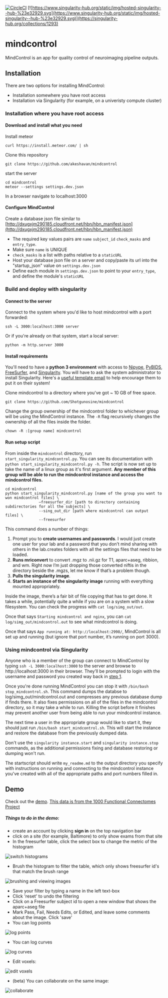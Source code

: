 [![CircleCI](https://circleci.com/gh/Shotgunosine/mindcontrol/tree/master.svg?style=svg)](https://circleci.com/gh/Shotgunosine/mindcontrol/tree/master)
[![https://www.singularity-hub.org/static/img/hosted-singularity--hub-%23e32929.svg](https://www.singularity-hub.org/static/img/hosted-singularity--hub-%23e32929.svg)](https://singularity-hub.org/collections/1293)

# mindcontrol
MindControl is an app for quality control of neuroimaging pipeline outputs.

## Installation

There are two options for installing MindControl:
* Installation somewhere you have root access
* Installation via Singularity (for example, on a univeristy compute cluster)

### Installation where you have root access

#### Download and install what you need

Install meteor 

```
curl https://install.meteor.com/ | sh
```

Clone this repository

```
git clone https://github.com/akeshavan/mindcontrol
```

start the server

```
cd mindcontrol
meteor --settings settings.dev.json
```

In a browser navigate to localhost:3000

#### Configure MindControl

Create a database json file similar to [http://dxugxjm290185.cloudfront.net/hbn/hbn_manifest.json](http://dxugxjm290185.cloudfront.net/hbn/hbn_manifest.json)

* The required key values pairs are `name` `subject_id` `check_masks` and `entry_type`. 
* Make sure `name` is UNIQUE
* `check_masks` is a list with paths relative to a `staticURL`
* Host your database json file on a server and copy/paste its url into the "startup_json" value on `settings.dev.json`
* Define each module in `settings.dev.json` to point to your `entry_type`, and define the module's `staticURL`

### Build and deploy with singularity

#### Connect to the server

Connect to the system where you'd like to host mindcontrol with a port forwarded:

```
ssh -L 3000:localhost:3000 server
```

Or if you're already on that system, start a local server:

```
python -m http.server 3000
```

#### Install requirements

You'll need to have a **python 3 environment** with access to [Nipype](https://nipype.readthedocs.io/en/latest/), [PyBIDS](https://github.com/INCF/pybids), [FreeSurfer](https://surfer.nmr.mgh.harvard.edu/fswiki/DownloadAndInstall), and [Singularity](https://www.sylabs.io/guides/2.5.1/user-guide/#). You will have to ask the system administrator to install Singularity. Here's a [useful template email](https://singularity.lbl.gov/install-request) to help encourage them to put it on their system!

Clone mindcontrol to a directory where you've got ~ 10 GB of free space.

```
git clone https://github.com/Shotgunosine/mindcontrol
```

Change the group ownership of the mindcontrol folder to whichever group will be using the MindControl instance. The `-R` flag recursively changes the ownership of all the files inside the folder.

```
chown -R :[group name] mindcontrol
```

#### Run setup script

From inside the `mindcontrol` directory, run `start_singularity_mindcontrol.py`. You can see its documentation with `python start_singularity_mindcontrol.py -h`. The script is now set up to take the name of a linux group as it's first argument. **Any member of this group will be able to run the mindcontrol instance and access the mindcontrol files.**

```
cd mindcontrol
python start_singularity_mindcontrol.py [name of the group you want to won mindcontrol files] \
               —freesurfer_dir [path to directory containing subdirectories for all the subjects] \
               --sing_out_dir [path where mindcontrol can output files] \
               --freesurfer
```

This command does a number of things:
1. Prompt you to **create usernames and passwords**. I would just create one user for your lab and a password that you don’t mind sharing with others in the lab.creates folders with all the settings files that need to be loaded.  
2. **Runs mriconvert** to convert .mgz to .nii.gz for T1, aparc+aseg, ribbion, and wm. Right now I’m just dropping those converted niftis in the directory beside the .mgzs, let me know if that’s a problem though.  
3. **Pulls the singularity image**.  
4. **Starts an instance of the singularity image** running with everything mounted appropriately.  

Inside the image, there’s a fair bit of file copying that has to get done. It takes a while, potentially quite a while if you are on a system with a slow filesystem. You can check the progress with `cat log/simg_out/out`.  

Once that says `Starting mindcontrol and nginx`, you can `cat log/simg_out/mindcontrol.out` to see what mindcontrol is doing.  

Once that says `App running at: http://localhost:2998/`, MindControl is all set up and running (but ignore that port number, it’s running on port 3000).

### Using mindcontrol via Singularity

Anyone who is a member of the group can connect to MindControl by typing `ssh -L 3000:localhost:3000` to the server and browse to http://localhost:3000 in their browser. They’ll be prompted to login with the username and password you created way back in [step 1](#run-setup-script).

Once you're done running MindControl you can stop it with `/bin/bash stop_mindcontrol.sh`. This command dumps the databse to log/simg_out/mindcontrol.out and compresses any previous database dump if finds there. It also fixes permissions on all of the files in the mindcontrol directory, so it may take a while to run. Killing the script before it finishes may prevent another user from being able to run your mindcontrol instance.

The next time a user in the appropriate group would like to start it, they should just run `/bin/bash start_mindcontrol.sh`. This will start the instance and restore the database from the previously dumped data.

Don't use the `singularity instance.start` and `singularity instance.stop` commands, as the additional permissions fixing and database restoring or dumping won't run.

The startscript should write `my_readme.md` to the output directory you specify with instructions on running and connecting to the mindcontrol instance you've created with all of the appropriate paths and port numbers filled in. 

## Demo

Check out the [demo](http://mindcontrol.herokuapp.com/). [This data is from the 1000 Functional Connectomes Project](http://fcon_1000.projects.nitrc.org/fcpClassic/FcpTable.html)

##### Things to do in the demo:

* create an account by clicking **sign in** on the top navigation bar
* click on a site (for example, Baltimore) to only show exams from that site
* In the freesurfer table, click the select box to change the metric of the histogram

![switch histograms](http://dxugxjm290185.cloudfront.net/demo_gifs/histogram_switch.gif)

* Brush the histogram to filter the table, which only shows freesurfer id's that match the brush range 

![brushing and viewing images](http://dxugxjm290185.cloudfront.net/demo_gifs/histogram_brushing_and_image_viewing.gif)

* Save your filter by typing a name in the left text-box
* Click 'reset' to undo the filtering
* Click on a Freesurfer subject id to open a new window that shows the aparc+aseg file
* Mark Pass, Fail, Needs Edits, or Edited, and leave some comments about the image. Click 'save'
* You can log points

![log points](http://dxugxjm290185.cloudfront.net/demo_gifs/logLesion.gif)

* You can log curves

![log curves](http://dxugxjm290185.cloudfront.net/demo_gifs/logContour.gif)

* Edit voxels:

![edit voxels](http://dxugxjm290185.cloudfront.net/demo_gifs/dura_edit.gif)

* (beta) You can collaborate on the same image:

![collaborate](http://dxugxjm290185.cloudfront.net/demo_gifs/syncedViewers.gif)

